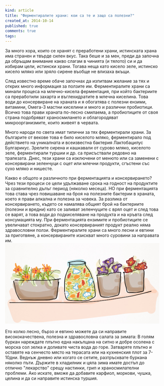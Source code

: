 ```yaml
---
kind: article
title: "Ферментиралите храни: кои са те и защо са полезни?"
created_at: 2014-10-14 
published: true
comments: true
tags:
--- 
```

За много хора, които се хранят с преработени храни, истинската храна има странен и твърде силен вкус. Така беше и за мен, преди да започна да обръщам внимание какво слагам в чинията (и тялото) си и да избирам цели, истински храни. Тогава неща като кисело зеле, истинско кисело мляко или зряло сирене въобще не влизаха вкъщи. 

След известно време обаче започнах да изпитвам желание за тях и открих много информация за ползите им. Ферментиралите храни са минали процеса на млечно-кисела ферментация, при който бактериите са преработили захарта и въглехидратите в млечна киселина. Това води до консервиране на храната и я обогатява с полезни ензими, витамини, Омега-3 мастни киселини и много и различни пробиотици. Всичко това прави храната по-лесно смилаема, а пробиотиците от своя страна подобряват храносмилането и облагородяват микроорганизмите, които живеят в червата.

Много народи по света имат типични за тях ферментирали храни. За българите от векове това е било киселото мляко, ферментирало под действието на уникалната и всеизвестна бактерия Лактобацилус Булгарикус. Зрелите сирена и кашкавали от сурово мляко, киселото зеле, ферментирали туршии и др. са присъствали редовно на трапезата. Днес, тези храни са изключени от менюто или са заменени с консервирани зеленчуци с оцет или млечни продукти, сгъстени със сухо мляко и нишесте.

Какво е общото и различното при ферментацията и консервирането? Чрез тези процеси се цели удължаване срока на годност на продуктите за сравнително дълъг период (няколко месеца). НО при ферментацията това става чрез повишаване на броя на полезните бактерии в храната, което я прави алкална и полезна за човека. За разлика от консервирането, където се намалява общият брой на бактериите (полезни и вредни) като се заливат зеленчуците с врял оцет и след това се варят, а това води до подкиселяване на продукта и на кръвта след консумацията му. При ферментацията ензимите и пробиотиците се увеличават стократно, докато консервираният продукт реално няма здравословни ползи. Ферментиралите храни са много лесни и евтини за приготвяне, а консервираните изискват много суровини за направата им.<br />
![Зеле](/images/posts/Zele.jpg)<br />

Ето колко лесно, бързо и евтино можете да си направите висококачествена, полезна и здравословна салата за зимата:
В голям буркан нареждате плътно една накълцана на ситно и добре осолена с морска сол зелка и доливате чиста вода до горе. Затваряте плътно и оставяте на сенчесто място на терасата или на кухненския плот за 7-10дни. Веднъж дневно или когато се сетите, разтръсквате буркана няколко пъти. Държите в хладилник и цяла зима имате достъп до отлично "лекарство" срещу настинки, грип и храносмилателни проблеми. Ако искате, вможе да добавите карфиол, моркови, чушка, целина и да си направите истинска туршия.

